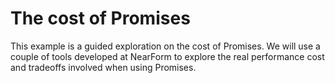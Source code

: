 # The cost of Promises

This example is a guided exploration on the cost of Promises.
We will use a couple of tools developed at NearForm to explore
the real performance cost and tradeoffs involved when using
Promises.
